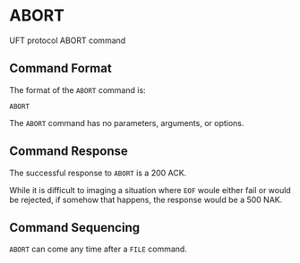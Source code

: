 # ABORT

UFT protocol ABORT command

## Command Format

The format of the `ABORT` command is:

    ABORT

The `ABORT` command has no parameters, arguments, or options.

## Command Response

The successful response to `ABORT` is a 200 ACK.

While it is difficult to imaging a situation where `EOF`
woule either fail or would be rejected, if somehow that happens,
the response would be a 500 NAK.

## Command Sequencing

`ABORT` can come any time after a `FILE` command.


